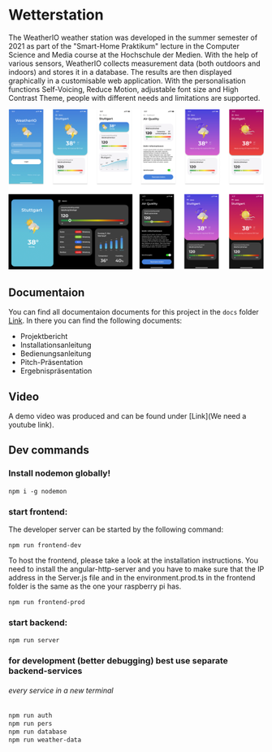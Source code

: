 # Wetterstation

The WeatherIO weather station was developed in the summer semester of 2021 as part of the "Smart-Home Praktikum" lecture in the Computer Science and Media course at the Hochschule der Medien. 
With the help of various sensors, WeatherIO collects measurement data (both outdoors and indoors) and stores it in a database. 
The results are then displayed graphically in a customisable web application. With the personalisation functions Self-Voicing, Reduce Motion, adjustable font size and High Contrast Theme, people with different needs and limitations are supported.

<img src="/docs/weatherIO.png">

## Documentaion

You can find all documentaion documents for this project in the `docs` folder [Link](https://gitlab.mi.hdm-stuttgart.de/am206/wetterstation/-/tree/master/docs). In there you can find the following documents:
- Projektbericht
- Installationsanleitung
- Bedienungsanleitung
- Pitch-Präsentation
- Ergebnispräsentation

## Video 
A demo video was produced and can be found under [Link](We need a youtube link).

## Dev commands
### Install nodemon globally!
```
npm i -g nodemon
```

### start frontend:
The developer server can be started by the following command:
```
npm run frontend-dev
```

To host the frontend, please take a look at the installation instructions.
You need to install the angular-http-server and you have to make sure that 
the IP address in the Server.js file and in the environment.prod.ts in the frontend folder
is the same as the one your raspberry pi has.
```
npm run frontend-prod
```

### start backend:
```
npm run server
```

### for development (better debugging) best use separate backend-services
###### every service in a new terminal
```
npm run auth
npm run pers
npm run database
npm run weather-data
```


